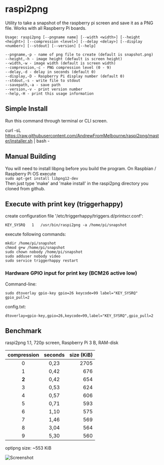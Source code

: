 # raspi2png

Utility to take a snapshot of the raspberry pi screen and save it as a PNG file. Works with all Raspberry Pi boards.

    Usage: raspi2png [--pngname name] [--width <width>] [--height <height>] [--compression <level>] [--delay <delay>] [--display <number>] [--stdout] [--version] [--help]

    --pngname,-p - name of png file to create (default is snapshot.png)
    --height,-h - image height (default is screen height)
    --width,-w - image width (default is screen width)
    --compression,-c - PNG compression level (0 - 9)
    --delay,-d - delay in seconds (default 0)
    --display,-D - Raspberry Pi display number (default 0)
    --stdout,-s - write file to stdout
    --savepath,-a - save path
    --version,-v - print version number
    --help,-H - print this usage information

## Simple Install

Run this command through terminal or CLI screen.

curl -sL https://raw.githubusercontent.com/AndrewFromMelbourne/raspi2png/master/installer.sh | bash -

## Manual Building

You will need to install libpng before you build the program. On Raspbian / Raspberry Pi OS execute  
``sudo apt-get install libpng12-dev``  
Then just type 'make' and 'make install' in the raspi2png directory you cloned from github.

## Execute with print key (triggerhappy)

create configuration file '/etc/triggerhappy/triggers.d/printscr.conf':
```
KEY_SYSRQ	1	/usr/bin/raspi2png -a /home/pi/snapshot
```
execute following commands:
```
mkdir /home/pi/snapshot
chmod g+w /home/pi/snapshot 
sudo chown nobody /home/pi/snapshot
sudo adduser nobody video
sudo service triggerhappy restart
```

### Hardware GPIO input for print key (BCM26 active low)

Command-line:
```
sudo dtoverlay gpio-key gpio=26 keycode=99 label="KEY_SYSRQ" gpio_pull=2
```
config.txt:
```
dtoverlay=gpio-key,gpio=26,keycode=99,label="KEY_SYSRQ",gpio_pull=2
```


## Benchmark

raspi2png 1.1, 720p screen, Raspberry Pi 3 B, RAM-disk

| compression | seconds | size (KiB) |
|:-:|:----:|-----:|
| 0 | 0,23 | 2705 | 
| 1 | 0,42 |  676 |
| **2** | 0,42 |  654 |
| 3 | 0,53 |  624 |
| 4 | 0,57 |  606 |
| 5 | 0,71 |  593 |
| 6 | 1,10 |  575 |
| 7 | 1,46 |  569 |
| 8 | 3,04 |  564 |
| 9 | 5,30 |  560 |

optipng size:  ~553 KiB  


![Screenshot](https://github.com/GrazerComputerClub/raspi2png/raw/master/screenshot.png)


